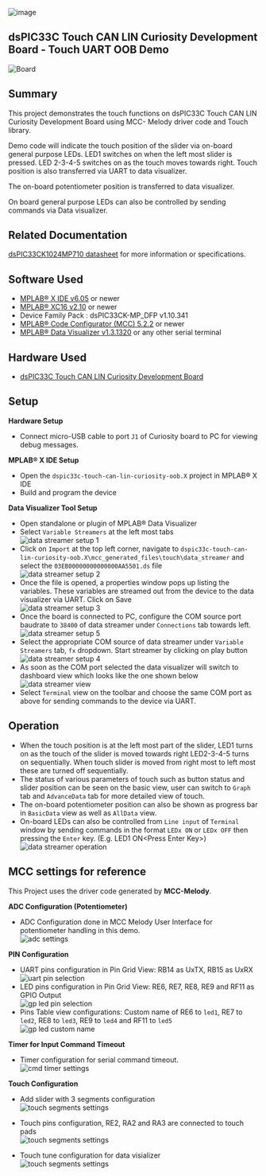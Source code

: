 ![image](images/microchip.jpg)

## dsPIC33C Touch CAN LIN Curiosity Development Board - Touch UART OOB Demo

![Board](images/board.png)

## Summary

This project demonstrates the touch functions on dsPIC33C Touch CAN LIN Curiosity Development Board using MCC- Melody driver code and Touch library.

Demo code will indicate the touch position of the slider via on-board general purpose LEDs. LED1 switches on when the left most slider is pressed. LED 2-3-4-5 switches on as the touch moves towards right. Touch position is also transferred via UART to data visualizer.

The on-board potentiometer position is transferred to data visualizer.

On board general purpose LEDs can also be controlled by sending commands via Data visualizer.

## Related Documentation

[dsPIC33CK1024MP710 datasheet](https://www.microchip.com/dsPIC33CK1024MP710) for more information or specifications.

## Software Used

- [MPLAB® X IDE v6.05](https://www.microchip.com/mplabx) or newer
- [MPLAB® XC16 v2.10](https://www.microchip.com/xc16) or newer
- Device Family Pack : dsPIC33CK-MP_DFP v1.10.341
- [MPLAB® Code Configurator (MCC) 5.2.2](https://www.microchip.com/mcc) or newer
- [MPLAB® Data Visualizer v1.3.1320](https://www.microchip.com/en-us/tools-resources/debug/mplab-data-visualizer) or any other serial terminal

## Hardware Used

- [dsPIC33C Touch CAN LIN Curiosity Development Board](https://www.microchip.com/EV97U97A)

## Setup

**Hardware Setup**

- Connect micro-USB cable to port `J1` of Curiosity board to PC for viewing debug messages.

**MPLAB® X IDE Setup**

- Open the `dspic33c-touch-can-lin-curiosity-oob.X` project in MPLAB® X IDE
- Build and program the device

**Data Visualizer Tool Setup**

- Open standalone or plugin of MPLAB® Data Visualizer
- Select `Variable Streamers` at the left most tabs<br>
  ![data streamer setup 1](images/datastreamer_setup.png)
- Click on `Import` at the top left corner, navigate to `dspic33c-touch-can-lin-curiosity-oob.X\mcc_generated_files\touch\data_streamer` and select the `03EB00000000000000AA5501.ds` file<br>
  ![data streamer setup 2](images/datastreamer_setup2.png)
- Once the file is opened, a properties window pops up listing the variables. These variables are streamed out from the device to the data visualizer via UART. Click on Save<br>
  ![data streamer setup 3](images/datastreamer_setup3.png)
- Once the board is connected to PC, configure the COM source port baudrate to `38400` of data streamer under `Connections` tab towards left.<br>
  ![data streamer setup 5](images/datastreamer_setup5.png)
- Select the appropriate COM source of data streamer under `Variable Streamers` tab, `fx` dropdown. Start streamer by clicking on play button<br>
  ![data streamer setup 4](images/datastreamer_setup4.png)
- As soon as the COM port selected the data visualizer will switch to dashboard view which looks like the one shown below<br>
  ![data streamer view](images/dv_view.png)
- Select `Terminal` view on the toolbar and choose the same COM port as above for sending commands to the device via UART.

## Operation

- When the touch position is at the left most part of the slider, LED1 turns on as the touch of the slider is moved towards right LED2-3-4-5 turns on sequentially. When touch slider is moved from right most to left most these are turned off sequentially.
- The status of various parameters of touch such as button status and slider position can be seen on the basic view, user can switch to `Graph` tab and `AdvanceData` tab for more detailed view of touch.
- The on-board potentiometer position can also be shown as progress bar in `BasicData` view as well as `AllData` view.
- On-board LEDs can also be controlled from `Line input` of `Terminal` window by sending commands in the format `LEDx ON` or `LEDx OFF` then pressing the `Enter` key. (E.g. LED1 ON\<Press Enter Key\>)<br>
  ![data streamer operation](images/operation.png)

## MCC settings for reference

This Project uses the driver code generated by **MCC-Melody**.

**ADC Configuration (Potentiometer)**

- ADC Configuration done in MCC Melody User Interface for potentiometer handling in this demo. <br>
  ![adc settings](images/adc_mcc.png)

**PIN Configuration**

- UART pins configuration in Pin Grid View: RB14 as UxTX, RB15 as UxRX<br>
  ![uart pin selection](images/pin_grid_uart_mcc.png)
- LED pins configuration in Pin Grid View: RE6, RE7, RE8, RE9 and RF11 as GPIO Output<br>
  ![gp led pin selection](images/pin_grid_led_mcc.png)
- Pins Table view configurations: Custom name of RE6 to `led1`, RE7 to `led2`, RE8 to `led3`, RE9 to `led4` and RF11 to `led5`<br>
  ![gp led custom name](images/pin_table_mcc.png)

**Timer for Input Command Timeout**

- Timer configuration for serial command timeout.<br>
  ![cmd timer settings](images/cmd_timer_mcc.png)

**Touch Configuration**

- Add slider with 3 segments configuration<br>
  ![touch segments settings](images/touch_pads_mcc.png)

- Touch pins configuration, RE2, RA2 and RA3 are connected to touch pads<br>
  ![touch segments settings](images/touch_pins_mcc.png)

- Touch tune configuration for data visializer<br>
  ![touch segments settings](images/touch_uart_mcc.png)
